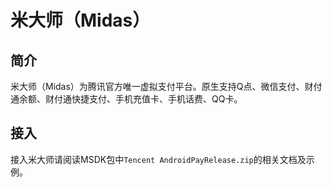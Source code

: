 米大师（Midas）
==============

## 简介

米大师（Midas）为腾讯官方唯一虚拟支付平台。原生支持Q点、微信支付、财付通余额、财付通快捷支付、手机充值卡、手机话费、QQ卡。

## 接入

接入米大师请阅读MSDK包中`Tencent AndroidPayRelease.zip`的相关文档及示例。